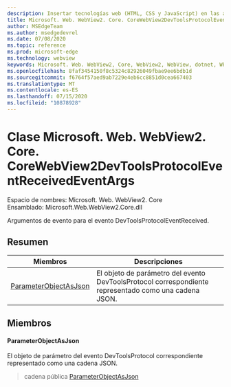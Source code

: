 ```yaml
---
description: Insertar tecnologías web (HTML, CSS y JavaScript) en las aplicaciones nativas con el control Microsoft Edge WebView2
title: Microsoft. Web. WebView2. Core. CoreWebView2DevToolsProtocolEventReceivedEventArgs
author: MSEdgeTeam
ms.author: msedgedevrel
ms.date: 07/08/2020
ms.topic: reference
ms.prod: microsoft-edge
ms.technology: webview
keywords: Microsoft. Web. WebView2, Core, WebView2, WebView, dotnet, WPF, WinForms, App, Edge, CoreWebView2, CoreWebView2Controller, control de explorador, Edge HTML, Microsoft. Web. WebView2. Core. CoreWebView2DevToolsProtocolEventReceivedEventArgs
ms.openlocfilehash: 8faf3454150f8c5324c82926049fbae9ee6bdb1d
ms.sourcegitcommit: f6764f57aed9ab7229e4eb6cc8851d0cea667403
ms.translationtype: MT
ms.contentlocale: es-ES
ms.lasthandoff: 07/15/2020
ms.locfileid: "10878928"
---
```

# Clase Microsoft. Web. WebView2. Core. CoreWebView2DevToolsProtocolEventReceivedEventArgs 

Espacio de nombres: Microsoft. Web. WebView2. Core \
Ensamblado: Microsoft.Web.WebView2.Core.dll

Argumentos de evento para el evento DevToolsProtocolEventReceived.

## Resumen

 Miembros                        | Descripciones
--------------------------------|---------------------------------------------
[ParameterObjectAsJson](#parameterobjectasjson) | El objeto de parámetro del evento DevToolsProtocol correspondiente representado como una cadena JSON.

## Miembros

#### ParameterObjectAsJson 

El objeto de parámetro del evento DevToolsProtocol correspondiente representado como una cadena JSON.

> cadena pública [ParameterObjectAsJson](#parameterobjectasjson)

